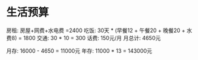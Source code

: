 # 生活预算

房租: 房屋+网费+水电费 =2400
吃饭: 30天 * (早餐12 + 午餐20 + 晚餐20 + 水费8) = 1800
交通: 30 * 10 = 300
话费: 150元/月
月总计: 4650元

月存: 16000 - 4650 = 11000元
年存: 11000 * 13 = 143000元



    
